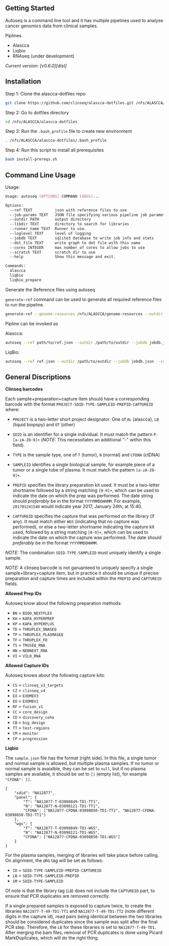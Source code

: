 ## Getting Started

Autoseq is a command line tool and it has multiple pipelines used to analyse cancer genomics data from clinical samples. 

Piplines

 * Alascca
 * Liqbio
 * RNAseq (under development)

*Current version: [v0.6.0][dist]*


Installation
-------------

Step 1: Clone the alascca-dotfiles repo

```sh
git clone https://github.com/clinseq/alascca-dotfiles.git /nfs/ALASCCA/alascca-dotfiles
```
Step 2: Go to dotfiles directory

```sh
cd /nfs/ALASCCA/alascca-dotfiles
```
Step 3: Run the `.bash_profile` file to create new environment

```sh
. /nfs/ALASCCA/alascca-dotfiles/.bash_profile
```

Step 4: Run this script to install all prerequisites

```sh
bash install-prereqs.sh
```

Command Line Usage
------------------

Usage:

```sh
Usage: autoseq [OPTIONS] COMMAND [ARGS]...

Options:
  --ref TEXT          json with reference files to use
  --job-params TEXT   JSON file specifying various pipeline job parameters.
  --outdir PATH       output directory
  --libdir TEXT       directory to search for libraries
  --runner_name TEXT  Runner to use.
  --loglevel TEXT     level of logging
  --jobdb TEXT        sqlite3 database to write job info and stats
  --dot_file TEXT     write graph to dot file with this name
  --cores INTEGER     max number of cores to allow jobs to use
  --scratch TEXT      scratch dir to use
  --help              Show this message and exit.

Commands:
  alascca
  liqbio
  liqbio_prepare
```

Generate the Reference files using autoseq

`generate-ref` command can be used to generate all required reference files to run the pipeline. 

```sh
generate-ref --genome-resources /nfs/ALASCCA/genome-resources --outdir /nfs/ALASCCA/autoseq-genome
```

Pipline can be invoked as

Alascca:

```sh
autoseq --ref path/to/ref.json --outdir /path/to/outdir --jobdb jobdb.json --cores x --runner_name shellrunner --libdir  /path/to/libdir alascca sample.json
```
LiqBio:

```sh
autoseq --ref ref.json --outdir /path/to/outdir --jobdb jobdb.json --cores 5 --runner_name slurmrunner --libdir /path/to/libdir liqbio sample.json
```

General Discriptions
--------------------

<b>Clinseq barcodes</b>

Each sample+preparation+capture item should have a corresponding barcode with the format `PROJECT-SDID-TYPE-SAMPLEID-PREPID-CAPTUREID` where:

* `PROJECT` is a two-letter short project designator. One of `AL` (alascca), `LB` (liquid biopspy) and `OT` (other)

* `SDID` is an identifier for a single individual. It must match the pattern `P-[a-zA-Z0-9]+` (*NOTE:* This necessitates an additional "-" within this field).

* `TYPE` is the sample type, one of `T` (tumor), `N` (normal) and `CFDNA` (ctDNA)

* `SAMPLEID` identifies a single biological sample, for example piece of a tumor or a single tube of plasma. It must match the pattern `[a-zA-Z0-9]+`.

* `PREPID` specifies the library preparation kit used. It must be a two-letter shortname followed by a string matching `[0-9]+`, which can be used to indicate the date on which the prep was performed. The date string should *preferably* be in the format `YYYYMMDDHHMM`. For example, `201701241540` would indicate year 2017, January 24th, at 15:40.

* `CAPTUREID` specifies the capture that was performed on the library (if any). It must match either `WGS` (indicating that no capture was performed), or else a two-letter shortname indicating the capture kit used, followed by a string matching `[0-9]+`, which can be used to indicate the date on which the capture was performed. The date should *preferably* be in the format `YYYYMMDDHHMM`.

*NOTE:* The combination `SDID-TYPE-SAMPLEID` must uniquely identify a single sample.

*NOTE:* A clinseq barcode is not garuanteed to uniquely specify a single sample+library+capture item, but in practice it should be unique if precise preparation and capture times are included within the `PREPID` and `CAPTUREID` fields.

<b>Allowed Prep IDs</b>

Autoseq know about the following preparation methods: 

* `BN` = `BIOO_NEXTFLEX`
* `KH` = `KAPA_HYPERPREP`
* `KP` = `KAPA_HYPERPLUS`
* `TD` = `THRUPLEX_DNASEQ`
* `TP` = `THRUPLEX_PLASMASEQ`
* `TF` = `THRUPLEX_FD`
* `TS` = `TRUSEQ_RNA`
* `NN` = `NEBNEXT_RNA`
* `VI` = `VILO_RNA`            

<b>Allowed Capture IDs</b>

Autoseq knows about the following capture kits:

* `CS` = `clinseq_v3_targets`
* `CZ` = `clinseq_v4`
* `EX` = `EXOMEV3`
* `EO` = `EXOMEV1`
* `RF` = `fusion_v1`
* `CC` = `core_design`
* `CD` = `discovery_coho`
* `CB` = `big_design`
* `TT` = `test-regions`
* `CM` = `monitor`
* `CP` = `progression`


<b>Liqbio</b>

The `sample.json` file has the format (right side). In this file, a single tumor and normal sample is allowed, but multiple plasma samples. If no tumor or normal sample is avaialble, they can be set to `null`, but if no plasma samples are available, it should be set to `[]` (empty list), for example `"CFDNA": []`.

```
{
    "sdid": "NA12877",
    "panel": {
        "T": "NA12877-T-03098849-TD1-TT1",
        "N": "NA12877-N-03098121-TD1-TT1",
        "CFDNA": ["NA12877-CFDNA-03098850-TD1-TT1", "NA12877-CFDNA-03098850-TD2-TT1"]
    },
    "wgs": {
        "T": "NA12877-T-03098849-TD1-WGS",
        "N": "NA12877-N-03098121-TD1-WGS",
        "CFDNA": ["NA12877-CFDNA-03098850-TD1-WGS"]
    }
}
```

For the plasma samples, merging of libraries will take place before calling. On alignment, the `@RG` tag will be set as follows: 

* `ID` = `SDID-TYPE-SAMPLEID-PREPID-CAPTUREID`
* `LB` = `SDID-TYPE-SAMPLEID-PREPID`
* `SM` = `SDID-TYPE-SAMPLEID`

Of note is that the library tag (`LB`) does not include the `CAPTUREID` part, to ensure that PCR duplicates are removed correctly. 

If a single prepared samples is exposed to capture twice, to create the libraries `NA12877-T-49-TD1-TT1` and `NA12877-T-49-TD1-TT2` (note different digits in the capture id), read pairs being identical between the two libraries should be considered duplicates since the sample was split after the final PCR step. Therefore, the `LB` for these libraries is set to `NA12877-T-49-TD1`. After merging the bam files, removal of PCR duplicates is done using Picard MarkDuplicates, which will do the right thing. 


